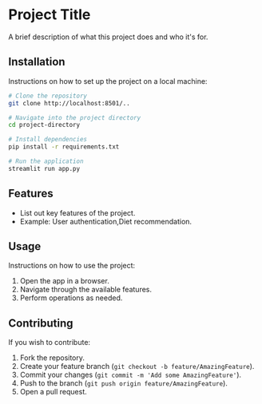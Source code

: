 # Project Title

A brief description of what this project does and who it's for.

## Installation

Instructions on how to set up the project on a local machine:

```bash
# Clone the repository
git clone http://localhost:8501/..

# Navigate into the project directory
cd project-directory

# Install dependencies
pip install -r requirements.txt

# Run the application
streamlit run app.py
```

## Features

- List out key features of the project.
- Example: User authentication,Diet recommendation.

## Usage

Instructions on how to use the project:

1. Open the app in a browser.
2. Navigate through the available features.
3. Perform operations as needed.

## Contributing

If you wish to contribute:

1. Fork the repository.
2. Create your feature branch (`git checkout -b feature/AmazingFeature`).
3. Commit your changes (`git commit -m 'Add some AmazingFeature'`).
4. Push to the branch (`git push origin feature/AmazingFeature`).
5. Open a pull request.



